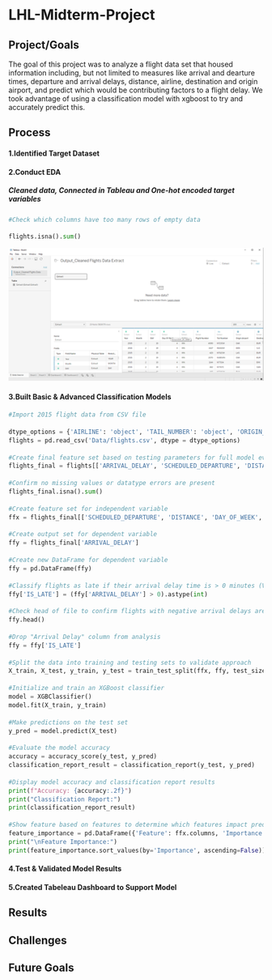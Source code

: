 # LHL-Midterm-Project


## Project/Goals
The goal of this project was to analyze a flight data set that housed information including, but not limited to measures like arrival and dearture times, departure and arrival delays, distance, airline, destination and origin airport, and predict which would be contributing factors to a flight delay. We took advantage of using a classification model with xgboost to try and accurately predict this. 


## Process

#### 1.Identified Target Dataset


#### 2.Conduct EDA
##### Cleaned data, Connected in Tableau and One-hot encoded target variables
``` python
#Check which columns have too many rows of empty data

flights.isna().sum()
```

<img src="images/Connecting Data.png" alt="Tableau Desktop">

#### 3.Built Basic & Advanced Classification Models
```python
#Import 2015 flight data from CSV file

dtype_options = {'AIRLINE': 'object', 'TAIL_NUMBER': 'object', 'ORIGIN_AIRPORT': 'object', 'DESTINATION_AIRPORT': 'object'}
flights = pd.read_csv('Data/flights.csv', dtype = dtype_options)

#Create final feature set based on testing parameters for full model evaluation
flights_final = flights[['ARRIVAL_DELAY', 'SCHEDULED_DEPARTURE', 'DISTANCE', 'DAY_OF_WEEK', 'MONTH']]

#Confirm no missing values or datatype errors are present
flights_final.isna().sum()

#Create feature set for independent variable
ffx = flights_final[['SCHEDULED_DEPARTURE', 'DISTANCE', 'DAY_OF_WEEK', 'MONTH']]

#Create output set for dependent variable
ffy = flights_final['ARRIVAL_DELAY']

#Create new DataFrame for dependent variable
ffy = pd.DataFrame(ffy)

#Classify flights as late if their arrival delay time is > 0 minutes (Value = 1) otherwise if on-time or early (Value = 0)
ffy['IS_LATE'] = (ffy['ARRIVAL_DELAY'] > 0).astype(int)

#Check head of file to confirm flights with negative arrival delays are classified as 0 and flights with positive values are classified as 1
ffy.head()

#Drop "Arrival Delay" column from analysis
ffy = ffy['IS_LATE']

#Split the data into training and testing sets to validate approach
X_train, X_test, y_train, y_test = train_test_split(ffx, ffy, test_size=0.2, random_state=42)

#Initialize and train an XGBoost classifier
model = XGBClassifier()
model.fit(X_train, y_train)

#Make predictions on the test set
y_pred = model.predict(X_test)

#Evaluate the model accuracy
accuracy = accuracy_score(y_test, y_pred)
classification_report_result = classification_report(y_test, y_pred)

#Display model accuracy and classification report results
print(f"Accuracy: {accuracy:.2f}")
print("Classification Report:")
print(classification_report_result)

#Show feature based on features to determine which features impact prediction results
feature_importance = pd.DataFrame({'Feature': ffx.columns, 'Importance': model.feature_importances_})
print("\nFeature Importance:")
print(feature_importance.sort_values(by='Importance', ascending=False))
```


#### 4.Test & Validated Model Results


#### 5.Created Tabeleau Dashboard to Support Model


## Results

## Challenges 



## Future Goals
